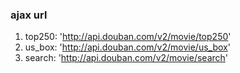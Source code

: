 ### ajax url 
1. top250: 'http://api.douban.com/v2/movie/top250'
2. us_box: 'http://api.douban.com/v2/movie/us_box'
3. search: 'http://api.douban.com/v2/movie/search'